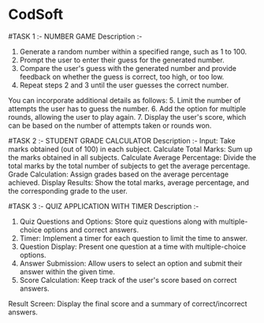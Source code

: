 # CodSoft

#TASK 1 :- NUMBER GAME
Description :-
1. Generate a random number within a specified range, such as 1 to 100.
2. Prompt the user to enter their guess for the generated number.
3. Compare the user's guess with the generated number and provide feedback on whether the guess
is correct, too high, or too low.
4. Repeat steps 2 and 3 until the user guesses the correct number.
   
You can incorporate additional details as follows:
5. Limit the number of attempts the user has to guess the number.
6. Add the option for multiple rounds, allowing the user to play again.
7. Display the user's score, which can be based on the number of attempts taken or rounds won.

#TASK 2 :- STUDENT GRADE CALCULATOR
Description :-
Input: Take marks obtained (out of 100) in each subject.
Calculate Total Marks: Sum up the marks obtained in all subjects.
Calculate Average Percentage: Divide the total marks by the total number of subjects to get the
average percentage.
Grade Calculation: Assign grades based on the average percentage achieved.
Display Results: Show the total marks, average percentage, and the corresponding grade to the user.

#TASK 3 :- QUIZ APPLICATION WITH TIMER
Description :-
1. Quiz Questions and Options: Store quiz questions along with multiple-choice options and correct
answers.
2. Timer: Implement a timer for each question to limit the time to answer.
3. Question Display: Present one question at a time with multiple-choice options.
4. Answer Submission: Allow users to select an option and submit their answer within the given
time.
5. Score Calculation: Keep track of the user's score based on correct answers.

Result Screen: Display the final score and a summary of correct/incorrect answers.
